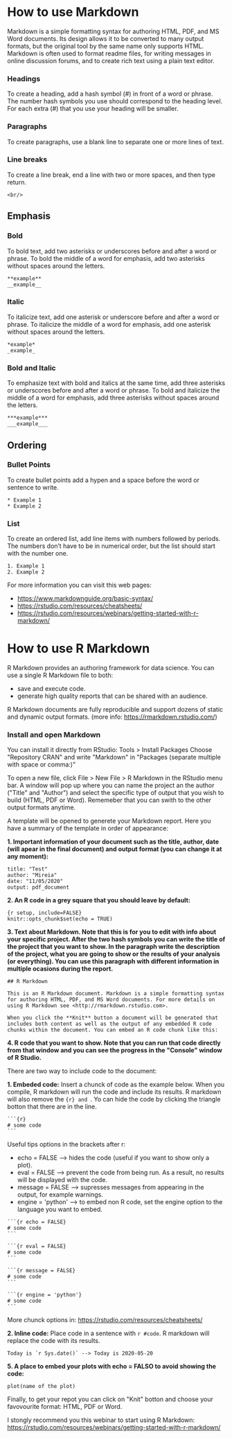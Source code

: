 # How to use Markdown

Markdown is a simple formatting syntax for authoring HTML, PDF, and MS Word documents. Its design allows it to be converted to many output formats, but the original tool by the same name only supports HTML. Markdown is often used to format readme files, for writing messages in online discussion forums, and to create rich text using a plain text editor.<br/>

### Headings
To create a heading, add a hash symbol (#) in front of a word or phrase. The number hash symbols you use should correspond to the heading level. For each extra (#) that you use your heading will be smaller.<br/>

### Paragraphs
To create paragraphs, use a blank line to separate one or more lines of text.<br/>

### Line breaks
To create a line break, end a line with two or more spaces, and then type return.<br/>
````
<br/>
````

## Emphasis
### Bold
To bold text, add two asterisks or underscores before and after a word or phrase. To bold the middle of a word for emphasis, add two asterisks without spaces around the letters. 
````
**example**
__example__
````

### Italic
To italicize text, add one asterisk or underscore before and after a word or phrase. To italicize the middle of a word for emphasis, add one asterisk without spaces around the letters.
````
*example*
_example_
````


### Bold and Italic
To emphasize text with bold and italics at the same time, add three asterisks or underscores before and after a word or phrase. To bold and italicize the middle of a word for emphasis, add three asterisks without spaces around the letters.
````
***example***
___example___
````

## Ordering
### Bullet Points
To create bullet points add a hypen and a space before the word or sentence to write.
````
* Example 1
* Example 2
````

### List
To create an ordered list, add line items with numbers followed by periods. The numbers don’t have to be in numerical order, but the list should start with the number one.

````
1. Example 1
2. Example 2
````

For more information you can visit this web pages: 
- https://www.markdownguide.org/basic-syntax/
- https://rstudio.com/resources/cheatsheets/
- https://rstudio.com/resources/webinars/getting-started-with-r-markdown/

# How to use R Markdown
R Markdown provides an authoring framework for data science. You can use a single R Markdown file to both:

- save and execute code.
- generate high quality reports that can be shared with an audience.

R Markdown documents are fully reproducible and support dozens of static and dynamic output formats. (more info: https://rmarkdown.rstudio.com/)

### Install and open Markdown
You can install it directly from RStudio:
Tools > Install Packages
Choose "Repository CRAN" and write "Markdown" in "Packages (separate multiple with space or comma:)"

To open a new file, click File > New File > R Markdown in the RStudio menu bar. A window will pop up where you can name the project an the author ("Title" and "Author") and select the specific type of output that you wish to build (HTML, PDF or Word). Rememeber that you can swith to the other output formats anytime.

A template will be opened to generete your Markdown report. Here you have a summary of the template in order of appearance:

**1. Important information of your document such as the title, author, date (will apear in the final document) and output format (you can change it at any moment):**

````
title: "Test"
author: "Mireia"
date: "11/05/2020"
output: pdf_document
````

**2. An R code in a grey square that you should leave by default:**

````
{r setup, include=FALSE}
knitr::opts_chunk$set(echo = TRUE)
````

**3. Text about Markdown. Note that this is for you to edit with info about your specific project. After the two hash symbols you can write the title of the project that you want to show. In the paragraph write the description of the project, what you are going to show or the results of your analysis (or everything).
You can use this paragraph with different information in multiple ocasions during the report.**

````
## R Markdown

This is an R Markdown document. Markdown is a simple formatting syntax for authoring HTML, PDF, and MS Word documents. For more details on using R Markdown see <http://rmarkdown.rstudio.com>.

When you click the **Knit** button a document will be generated that includes both content as well as the output of any embedded R code chunks within the document. You can embed an R code chunk like this:

````
**4. R code that you want to show. Note that you can run that code directly from that window and you can see the progress in the "Console" window of R Studio.**

There are two way to include code to the document:

**1. Embeded code:** Insert a chunck of code as the example below. When you compile, R markdown will run the code and include its results. R markdown will also remove the ```{r} and ```. Yo can hide the code by clicking the triangle botton that there are in the line.
````
```{r}
# some code
```
````

Useful tips options in the brackets after r:

* echo = FALSE --> hides the code (useful if you want to show only a plot).
* eval = FALSE --> prevent the code from being run. As a result, no results will be displayed with the code.
* message = FALSE --> supresses messages from appearing in the output, for example warnings.
* engine = 'python' --> to embed non R code, set the engine option to the language you want to embed. 
````
```{r echo = FALSE}
# some code
```
````
````
```{r eval = FALSE}
# some code
```
````
````
```{r message = FALSE}
# some code
```
````
````
```{r engine = 'python'}
# some code
```
````
More chunck options in: https://rstudio.com/resources/cheatsheets/

**2. Inline code:** Place code in a sentence with `r #code`. R markdown will replace the code with its results.
````
Today is `r Sys.date()` --> Today is 2020-05-20
````

**5. A place to embed your plots with echo = FALSO to avoid showing the code:**
```{r name of the plot, echo=FALSE}
plot(name of the plot)
```

Finally, to get your repot you can click on "Knit" botton and choose your favovourite format: HTML, PDF or Word.

I stongly recommend you this webinar to start using R Markdown:
https://rstudio.com/resources/webinars/getting-started-with-r-markdown/
